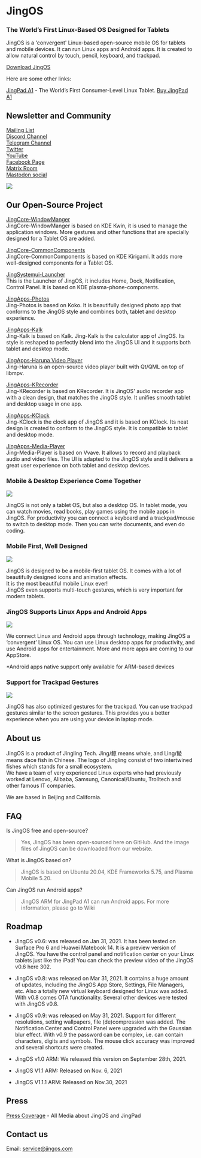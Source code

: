 # JingOS
### The World’s First Linux-Based OS Designed for Tablets

JingOS is a 'convergent' Linux-based open-source mobile OS for tablets and mobile devices.
It can run Linux apps and Android apps.
It is created to allow natural control by touch, pencil, keyboard, and trackpad.

[Download JingOS](https://en.jingos.com)

Here are some other links:

[JingPad A1](https://en.jingos.com/jingpad-a1/) - The World’s First Consumer-Level Linux Tablet.
[Buy JingPad A1](http://shop.jingos.com)

## Newsletter and Community 
[Mailing List](http://hk.mikecrm.com/pg5E05S)\
[Discord Channel](https://discord.gg/xEwDGW7RnJ)\
[Telegram Channel](https://t.me/JingOS_Linux)\
[Twitter](http://www.twitter.com/jingos_official)\
[YouTube](https://www.youtube.com/c/JingOS-team/videos)\
[Facebook Page](https://www.facebook.com/JingOSfb)\
[Matrix Room](https://matrix.to/#/#jingos:matrix.org)\
[Mastodon social](https://mastodon.social/@jingos_official)

![](https://en-cdn.jingos.com/wp-content/uploads/brizy/143/assets/images/iW=667&iH=438&oX=0&oY=2&cW=667&cH=435/Lark20201228-151833.png)

## Our Open-Source Project

[JingCore-WindowManger](https://github.com/JingOS-team/jing-kwin)\
JingCore-WindowManger is based on KDE Kwin, it is used to manage the application
windows. More gestures and other functions that are specially
designed for a Tablet OS are added.

[JingCore-CommonComponents](https://github.com/JingOS-team/jing-kirigami)\
JingCore-CommonComponents is based on KDE Kirigami. It adds more well-designed components for a Tablet OS.
  
[JingSystemui-Launcher](https://github.com/JingOS-team/jing-plasma-phone-components)\
This is the Launcher of JingOS, it includes Home, Dock, Notification, Control
Panel. It is based on KDE plasma-phone-components.

[JingApps-Photos](https://www.youtube.com/watch?v=3E0ADUIiFzA)\
Jing-Photos is based on Koko. It is beautifully designed photo app that conforms to the
JingOS style and combines both, tablet and desktop experience.
  
[JingApps-Kalk](https://github.com/JingOS-team/jing-kalk)\
Jing-Kalk is based on Kalk. Jing-Kalk is the calculator app of JingOS. Its style is reshaped to perfectly
blend into the JingOS UI and it supports both tablet and desktop mode.
  
[JingApps-Haruna Video Player](https://github.com/JingOS-team/jing-haruna)\
Jing-Haruna is an open-source video player built with Qt/QML on top of libmpv.

[JingApps-KRecorder](https://github.com/JingOS-team/jing-krecorder)\
Jing-KRecorder is based on KRecorder. It is JingOS' audio recorder app with a clean design, that
matches the JingOS style. It unifies smooth tablet and desktop usage in one app.

[JingApps-KClock](https://github.com/JingOS-team/jing-kclock)\
Jing-KClock is the clock app of JingOS and it is based on KClock. Its neat design is created to conform to
the JingOS style. It is compatible to tablet and desktop mode.

[JingApps-Media-Player](https://github.com/JingOS-team/jing-media-player)\
Jing-Media-Player is based on Vvave. It allows to record and playback audio and
video files. The UI is adapted to the JingOS style and it delivers a great user experience
on both tablet and desktop devices.

### Mobile & Desktop Experience Come Together

![](https://en-cdn.jingos.com/wp-content/uploads/brizy/3730/assets/images/iW=2006&iH=1254&oX=0&oY=0&cW=2006&cH=1254/os-2@2x.jpg)

JingOS is not only a tablet OS, but also a desktop OS. In tablet mode, you can
watch movies, read books, play games using the mobile apps in JingOS.
For productivity you can connect
a keyboard and a trackpad/mouse to switch to desktop mode. Then you can write
documents, and even do coding.

### Mobile First, Well Designed

![](https://en-cdn.jingos.com/wp-content/uploads/brizy/3730/assets/images/iW=2212&iH=1552&oX=0&oY=0&cW=2212&cH=1552/os-4@2x.jpg)

JingOS is designed to be a mobile-first tablet OS. It comes with a lot of
beautifully designed icons and animation effects.\
It is the most beautiful mobile Linux ever!\
JingOS even supports multi-touch gestures, which is very important for modern
tablets.

### JingOS Supports Linux Apps and Android Apps

![](https://en-cdn.jingos.com/wp-content/uploads/brizy/3730/assets/images/iW=2280&iH=820&oX=0&oY=0&cW=2280&cH=820/a1-10@2x.jpg)

We connect Linux and Android apps through technology, making JingOS a
‘convergent’ Linux OS.
You can use Linux desktop apps for productivity, and use Android apps for
entertainment.
More and more apps are coming to our AppStore.

*Android apps native support only available for ARM-based devices

### Support for Trackpad Gestures

![](https://en-cdn.jingos.com/wp-content/uploads/2021/01/05-2.gif)

JingOS has also optimized gestures for the trackpad.
You can use trackpad gestures similar to the screen gestures.
This provides you a better experience when you are using your device in laptop mode.

## About us

JingOS is a product of Jingling Tech. Jing/鲸 means whale, and Ling/鲮 means
dace fish in Chinese. The logo of Jingling consist of two intertwined fishes which stands for a
small ecosystem.\
We have a team of very experienced Linux experts who had previously worked at
Lenovo, Alibaba, Samsung, Canonical/Ubuntu, Trolltech and other famous IT
companies.

We are based in Beijing and California.

## FAQ

Is JingOS free and open-source?

> Yes, JingOS has been open-sourced here on GitHub. And the image files of JingOS can be downloaded from our website.

What is JingOS based on?

> JingOS is based on Ubuntu 20.04, KDE Frameworks 5.75, and Plasma Mobile 5.20.

<!--What’s the roadmap of JingOS?

> I posted about Roadmap v1.0 of JingOS 90 in January. I will update the roadmap
  every quarter.

If JingOS is a tablet OS, does it require apps to respect the life cycle, like
what happens when suspended? How does it manage permission? Is there a
permission system like iOS? Are the apps sandboxed? If it can just run Linux
apps, how would they respect life cycle, permission, and stuff? Will you use
snap/flatpak for the permissions system?

> Life-cycle management API will come with JingOS v0.8 in March, apps designed
  for JingOS can be suspended like any other tablet OSs. The permission system
  and app sandbox are still in discussion, not decided yet.

Compared to other Linux distros, is JingOS optimized for tablet only in the UI /
specialized apps, or are there performance tweaks/features as well. Is it
basically like a gnome / KDE but with a tablet first focussed, or are there any
“lower-level” differences? What kind of lower-level differences? Drivers?
Performance enhancements? What will it help Linux do on tablets especially?

> JingOS v0.6 is mostly optimized only in the UI and specialized apps. But
  JingOS v0.8 would have lots of lower differences, like performance
  enhancements.

Do apps have to be created for JingOS to work well? Could I use Spotify or
Discord apps on it, or would there need to be JingOS versions first? JingOS just
run normal Linux apps, right? So we should be able to build and run Flutter
desktop apps on it? Will JingOS support android apps? To fill the gap with
missing popular apps.

> Linux apps (.deb, etc.) can run in JingOS well. You can run Android apps in
  the JingOS ARM version after v1.0 in June.-->
  
Can JingOS run Android apps?
> JingOS ARM for JingPad A1 can run Android apps. For more information, please go to Wiki


## Roadmap

* JingOS v0.6: was released on Jan 31, 2021. It has been tested on Surface Pro
  6 and Huawei Matebook 14. It is a preview version of JingOS. You have the
  control panel and notification center on your Linux tablets just like the
  iPad! You can check the preview video of the JingOS v0.6 here 302.
  
* JingOS v0.8: was released on Mar 31, 2021. It contains a huge amount of updates,
  including the JingOS App Store, Settings, File Managers, etc. Also a totally new
  virtual keyboard designed for Linux was added. With v0.8 comes OTA functionality. 
  Several other devices were tested with JingOS v0.8.
  
* JingOS v0.9: was released on May 31, 2021. Support for different resolutions, setting wallpapers,
  file (de)compression was added. The Notification Center and Control Panel were upgraded with the Gaussian blur effect. 
  With v0.9 the password can be complex, i.e. can contain characters, digits and symbols. The mouse click accuracy was improved and several shortcuts were created.

* JingOS v1.0 ARM: We released this version on September 28th, 2021. 
* JingOS V1.1 ARM: Released on Nov. 6, 2021
* JingOS V1.1.1 ARM: Released on Nov.30, 2021

<!--
#### We will release updates every month after June.

### About open-sourcing:

> JingOS is based on Ubuntu 20.04, KDE v5.75, Plasma Mobile 5.20. We will
  replace the framework from Plasma Mobile to JDE (Jing Desktop Environment)
  later this year.
-->
## Press

[Press Coverage](https://jingos.feishu.cn/sheets/shtcnTr6q3mmLsQyTSg99KRVMGc) -
All Media about JingOS and JingPad

## Contact us

Email: service@jingos.com
